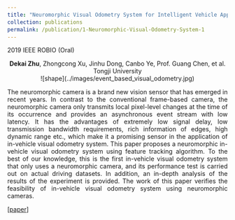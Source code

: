 ```yaml
---
title: "Neuromorphic Visual Odometry System for Intelligent Vehicle Application with Bio-inspired Vision Sensor"
collection: publications
permalink: /publication/1-Neuromorphic-Visual-Odometry-System-1
---
```


2019 IEEE ROBIO (Oral)

<center>
<b>Dekai Zhu</b>, Zhongcong Xu, Jinhu Dong, Canbo Ye, Prof. Guang Chen, et al. <br /> 
Tongji University 
</center>

<center>
![shape](../images/event_based_visual_odometry.jpg)
</center>

<p align = "justify"> 
The neuromorphic camera is a brand new vision sensor that has emerged in recent years. In contrast to the conventional frame-based camera, the neuromorphic camera only transmits local pixel-level changes at the time of its occurrence and provides an asynchronous event stream with low latency. It has the advantages of extremely low signal delay, low transmission bandwidth requirements, rich information of edges, high dynamic range etc., which make it a promising sensor in the application of in-vehicle visual odometry system. This paper proposes a neuromorphic in-vehicle visual odometry system using feature tracking algorithm. To the best of our knowledge, this is the first in-vehicle visual odometry system that only uses a neuromorphic camera, and its performance test is carried out on actual driving datasets. In addition, an in-depth analysis of the results of the experiment is provided. The work of this paper verifies the feasibility of in-vehicle visual odometry system using neuromorphic cameras.
</p>

[[paper](https://ieeexplore.ieee.org/document/8961878)]